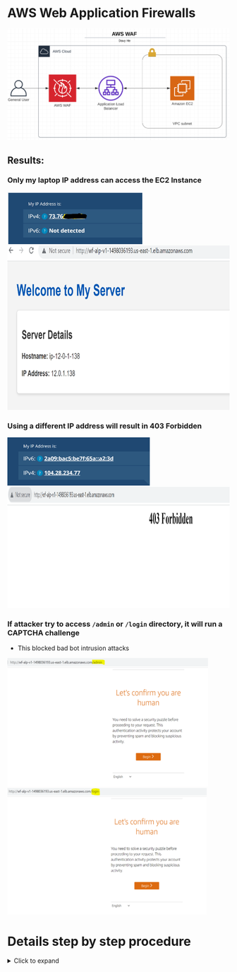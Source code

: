 # AWS Web Application Firewalls

<img src="/WAF/WAF_structure.PNG">

## Results:
### Only my laptop IP address can access the EC2 Instance
<img src="/WAF/s28.jpg" width="306" height="118">
<img src="/WAF/s18.PNG" width="789" height="372">

### Using a different IP address will result in 403 Forbidden
<img src="/WAF/s27.PNG" width="323" height="109">
<img src="/WAF/s26.PNG" width="1134" height="274">

### If attacker try to access ``/admin`` or ``/login`` directory, it will run a CAPTCHA challenge
- This blocked bad bot intrusion attacks

<img src="/WAF/s34.PNG" width="455" height="291"> <img src="/WAF/s35.PNG" width="452" height="287">


# Details step by step procedure

<details>
  <summary>Click to expand</summary>

## Step 1: Create VPC
<img src="/WAF/s1.PNG">

## Step 2: Create Internet Gateway
<img src="/WAF/s2.PNG">

## Step 3: Create Subnet
<img src="/WAF/s3.PNG">

### Subsnet Setting part 1
<img src="/WAF/s4.PNG">

### Subsnet Setting part 2
<img src="/WAF/s5.PNG">

## Step 4: Create a Route table
<img src="/WAF/s6.PNG">

### Set Route table association 
<img src="/WAF/s7.PNG">

### Allow everyone on internet access the resource in the subnet
<img src="/WAF/s8.PNG">

## Step 5: Create a EC2 instance
<img src="/WAF/s9.PNG" width="796" height="832">

### Generate a new key pair if there is not existing one
<img src="/WAF/s10.PNG" width="797" height="499">

### Connnet to existing VPC and subnet, enable public IP
<img src="/WAF/s11.PNG">

### Add a new security rule for port 80 and allow it from anywhere 
<img src="/WAF/s12.PNG">

### Scorll down to advanced details and located to the userdata section, intall the Apache server and create simple web page
- I paste the completed server setup code in "apache_server.txt"

<img src="/WAF/s13.PNG" width="652" height="471">

## Step 5: Create a Target groups
- Connect it to existing VPC
- In next step, select the avaiable instaces and click "include as pending below" button to finished the setup.

<img src="/WAF/s14.PNG">

## Step 6: Create a Application Load Balancer
<img src="/WAF/s15.PNG">

### Configure VPC and subnet setting, and select the security group created in EC2 instance
- In listen and routing section, select the target group we create in step 5

<img src="/WAF/s16.PNG">

### Here is what the Load Balancer looks like after it is successfully created
 - Copy the DNS name show in the Load Balancer page

<img src="/WAF/s17.PNG">

### Paste the DNS address in your browser
- Here is what the webpage looklike if you configure all the setting correctly

<img src="/WAF/s18.PNG" width="789" height="372">

## Step 7: In WAF & Shield, create a Web ACL
<img src="/WAF/s19.PNG">

### In Associated AWS resources section, add the exsiting Load balancer
<img src="/WAF/s20.PNG">

### In this page we can add our own rule and choose default ACL action
- Remain open this page and we going to create a IP set first

<img src="/WAF/s21.PNG">

## Step 8: Open a new tab and go to IP sets under AWS WAF
<img src="/WAF/s22.PNG">

### We going fill to whatever the real IP address of your computeris 
- Here I write down a example IP address, make sure you add /32 at the end of your IP.

<img src="/WAF/s23.PNG">

## Step 9: Go back to the Web ACL page
- In my rules, click add my own rules
- Select IP set as rule type and choose the rule we just created, and select "allow" action

<img src="/WAF/s24.PNG">

### Makre sure you select "block" for Default Web ACL action
- The rest just leave as default and complete the Web ACL configuration

<img src="/WAF/s25.PNG">

## Step 10: Go load balancer and copy the DNS address
- If you try to access the web page in a different IP address, it will show as below

<img src="/WAF/s26.PNG">

### Here I using a different IP address to access the server
<img src="/WAF/s27.PNG" width="323" height="109">

#### Compare to my laptop IP address

<img src="/WAF/s28.jpg" width="306" height="118">

### Go to Web ACLs "Sampled requests"
- You can see a list of allowed and blocked request

<img src="/WAF/s29.jpg" width="306" height="118">

## Step 9: Go back to the Web ACL rules page
- Add a new "my own rule"
- Choose Rule builder as rule type

<img src="/WAF/s30.PNG">

### Here we going to choose OR statment
- Configure all the setting show in the picture below
<img src="/WAF/s31.PNG">

<img src="/WAF/s32.PNG">

### Select CAPTCHA as action
- This rule will protect the server against bad bot intrusion attacks for ``/admin`` or ``/login`` directory

<img src="/WAF/s33.PNG">
</details>
